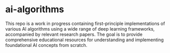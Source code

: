 # ai-algorithms

This repo is a work in progress containing first-principle implementations of various AI algorithms using a wide range of deep learning frameworks, accompanied by relevant research papers. The goal is to provide comprehensive educational resources for understanding and implementing foundational AI concepts from scratch.
